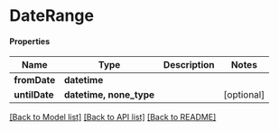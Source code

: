 # DateRange

#### Properties
Name | Type | Description | Notes
------------ | ------------- | ------------- | -------------
**fromDate** | **datetime** |  | 
**untilDate** | **datetime, none_type** |  | [optional] 

[[Back to Model list]](../README.md#documentation-for-models) [[Back to API list]](../README.md#documentation-for-api-endpoints) [[Back to README]](../README.md)

